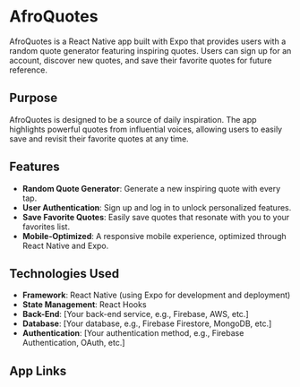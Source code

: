 # AfroQuotes

AfroQuotes is a React Native app built with Expo that provides users with a random quote generator featuring inspiring quotes. Users can sign up for an account, discover new quotes, and save their favorite quotes for future reference.

## Purpose
AfroQuotes is designed to be a source of daily inspiration. The app highlights powerful quotes from influential voices, allowing users to easily save and revisit their favorite quotes at any time.

## Features
- **Random Quote Generator**: Generate a new inspiring quote with every tap.
- **User Authentication**: Sign up and log in to unlock personalized features.
- **Save Favorite Quotes**: Easily save quotes that resonate with you to your favorites list.
- **Mobile-Optimized**: A responsive mobile experience, optimized through React Native and Expo.

## Technologies Used
- **Framework**: React Native (using Expo for development and deployment)
- **State Management**: React Hooks 
- **Back-End**: [Your back-end service, e.g., Firebase, AWS, etc.]
- **Database**: [Your database, e.g., Firebase Firestore, MongoDB, etc.]
- **Authentication**: [Your authentication method, e.g., Firebase Authentication, OAuth, etc.]

## App Links